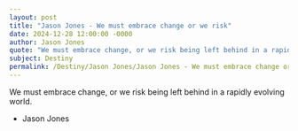```yaml
---
layout: post
title: "Jason Jones - We must embrace change or we risk"
date: 2024-12-28 12:00:00 -0000
author: Jason Jones
quote: "We must embrace change, or we risk being left behind in a rapidly evolving world."
subject: Destiny
permalink: /Destiny/Jason Jones/Jason Jones - We must embrace change or we risk
---
```


We must embrace change, or we risk being left behind in a rapidly evolving world.

- Jason Jones
